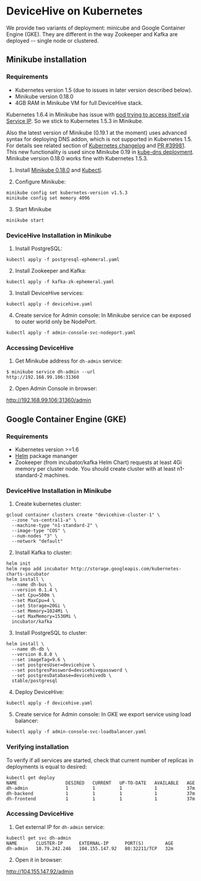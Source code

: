 # DeviceHive on Kubernetes
We provide two variants of deployment: minicube and Google Container Engine (GKE). They are different in the way Zookeeper and Kafka are deployed -- single node or clustered.

## Minikube installation
### Requirements
- Kubernetes version 1.5 (due to issues in later version described below).
- Minikube version 0.18.0
- 4GB RAM in Minikube VM for full DeviceHive stack.

Kubernetes 1.6.4 in Minikube has issue with [pod trying to access itself via Service IP](https://kubernetes.io/docs/tasks/debug-application-cluster/debug-service/#a-pod-cannot-reach-itself-via-service-ip). So we stick to Kubernetes 1.5.3 in Minikube.

Also the latest version of Minikube (0.19.1 at the moment) uses advanced syntax for deploying DNS addon, which is not supported in Kubernetes 1.5. For details see related section of [Kubernetes changelog](https://github.com/kubernetes/kubernetes/blob/master/CHANGELOG.md#configmap) and [PR #39981](https://github.com/kubernetes/kubernetes/pull/39981). This new functionality is used since Minikube 0.19 in [kube-dns deployment](https://github.com/kubernetes/minikube/blob/v0.19.0/deploy/addons/kube-dns/kube-dns-controller.yaml#L44). Minikube version 0.18.0 works fine with Kubernetes 1.5.3.

1. Install [Minikube 0.18.0](https://github.com/kubernetes/minikube/releases/tag/v0.18.0) and [Kubectl](https://kubernetes.io/docs/tasks/tools/install-kubectl/).

2. Configure Minikube:
```
minikube config set kubernetes-version v1.5.3
minikube config set memory 4096
```

3. Start Minikube
```
minikube start
```

### DeviceHive Installation in Minikube
1. Install PostgreSQL:
```
kubectl apply -f postgresql-ephemeral.yaml
```

2. Install Zookeeper and Kafka:
```
kubectl apply -f kafka-zk-ephemeral.yaml
```

3. Install DeviceHive services:
```
kubectl apply -f devicehive.yaml
```

4. Create service for Admin console:
In Minikube service can be exposed to outer world only be NodePort.
```
kubectl apply -f admin-console-svc-nodeport.yaml
```

### Accessing DeviceHive
1. Get Minikube address for `dh-admin` service:
```
$ minikube service dh-admin --url
http://192.168.99.106:31360
```

2. Open Admin Console in browser:

http://192.168.99.106:31360/admin

## Google Container Engine (GKE)
### Requirements
- Kubernetes version >=1.6
- [Helm](https://helm.sh/) package mananger
- Zookeeper (from incubator/kafka Helm Chart) requests at least 4Gi memory per cluster node. You should create cluster with at least n1-standard-2 machines.

### DeviceHive Installation in Minikube

1. Create kubernetes cluster:
```
gcloud container clusters create "devicehive-cluster-1" \
  --zone "us-central1-a" \
  --machine-type "n1-standard-2" \
  --image-type "COS" \
  --num-nodes "3" \
  --network "default"
```

2. Install Kafka to cluster:
```
helm init
helm repo add incubator http://storage.googleapis.com/kubernetes-charts-incubator
helm install \
  --name dh-bus \
  --version 0.1.4 \
  --set Cpu=500m \
  --set MaxCpu=4 \
  --set Storage=20Gi \
  --set Memory=1024Mi \
  --set MaxMemory=1536Mi \
  incubator/kafka
```

3. Install PostgreSQL to cluster:
```
helm install \
  --name dh-db \
  --version 0.8.0 \
  --set imageTag=9.6 \
  --set postgresUser=devicehive \
  --set postgresPassword=devicehivepassword \
  --set postgresDatabase=devicehivedb \
  stable/postgresql
```

4. Deploy DeviceHive:
```
kubectl apply -f devicehive.yaml
```

5. Create service for Admin console:
In GKE we export service using load balancer:
```
kubectl apply -f admin-console-svc-loadbalancer.yaml
```

### Verifying installation
To verify if all services are started, check that current number of replicas in deployments is equal to desired:
```
kubectl get deploy
NAME                  DESIRED   CURRENT   UP-TO-DATE   AVAILABLE   AGE
dh-admin              1         1         1            1           37m
dh-backend            1         1         1            1           37m
dh-frontend           1         1         1            1           37m
```

### Accessing DeviceHive
1. Get external IP for `dh-admin` service:
```
kubectl get svc dh-admin
NAME       CLUSTER-IP      EXTERNAL-IP      PORT(S)        AGE
dh-admin   10.79.242.246   104.155.147.92   80:32211/TCP   32m
```

2. Open it in browser:

http://104.155.147.92/admin
